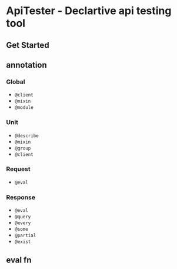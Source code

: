 # ApiTester - Declartive api testing tool

## Get Started

## annotation

### Global

- `@client`
- `@mixin`
- `@module`

### Unit

- `@describe`
- `@mixin`
- `@group`
- `@client`

### Request

- `@eval`

### Response

- `@eval`
- `@query`
- `@every`
- `@some`
- `@partial`
- `@exist`

## eval fn
